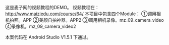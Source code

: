 这是麦子网的视频教程的DEMO。
视频教程在：http://www.maiziedu.com/course/64/
本项目中包含四个Module：
①调用相机拍照。APP
②美颜自拍神器。APP2
③调用相机录像。mz_09_camera_video
④录像机。mz_09_camera_video2

本案代码在 Android Studio V1.5.1 下通过。
